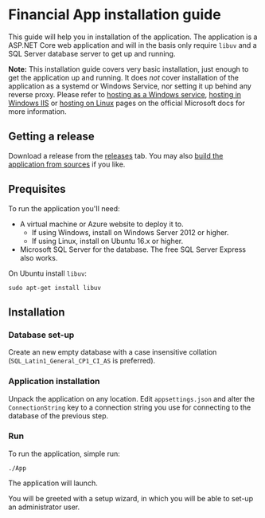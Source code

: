# Financial App installation guide

This guide will help you in installation of the application. The application is a ASP.NET Core web application and will in the basis only require `libuv` and a SQL Server database server to get up and running.

**Note:** This installation guide covers very basic installation, just enough to get the application up and running. It does *not* cover installation of the application as a systemd or Windows Service, nor setting it up behind any reverse proxy. Please refer to [hosting as a Windows service](https://docs.microsoft.com/nl-nl/aspnet/core/hosting/windows-service), [hosting in Windows IIS](https://docs.microsoft.com/nl-nl/aspnet/core/publishing/iis?tabs=aspnetcore2x) or [hosting on Linux](https://docs.microsoft.com/nl-nl/aspnet/core/publishing/linuxproduction?tabs=aspnetcore2x) pages on the official Microsoft docs for more information.

## Getting a release
Download a release from the [releases](https://github.com/Sebazzz/financial-app/releases) tab. You may also [build the application from sources](Building-from-sources.md) if you like.

## Prequisites

To run the application you'Il need:

* A virtual machine or Azure website to deploy it to.
   * If using Windows, install on Windows Server 2012 or higher.
   * If using Linux, install on Ubuntu 16.x or higher.
* Microsoft SQL Server for the database. The free SQL Server Express also works.

On Ubuntu install `libuv`:

    sudo apt-get install libuv

## Installation
### Database set-up
Create an new empty database with a case insensitive collation (`SQL_Latin1_General_CP1_CI_AS` is preferred).

### Application installation
Unpack the application on any location. Edit `appsettings.json` and alter the `ConnectionString` key to a connection string you use for connecting to the database of the previous step.

### Run
To run the application, simple run:

    ./App

The application will launch. 

You will be greeted with a setup wizard, in which you will be able to set-up an administrator user. 
